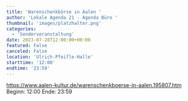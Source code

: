 ```yaml
---
title: 'Warenschenkbörse in Aalen '
author: 'Lokale Agenda 21 - Agenda Büro '
thumbnail: 'images/platzhalter.png'
categories:
  - 'Sonderveranstaltung'
date: 2023-07-28T12:00:00+00:00
featured: False
canceled: False
location: 'Ulrich-Pfeifle-Halle'
starttime: '12:00'
endtime: '23:59'
---
```

https://www.aalen-kultur.de/warenschenkboerse-in-aalen.195807.htm
Beginn: 12:00
 Ende: 23:59